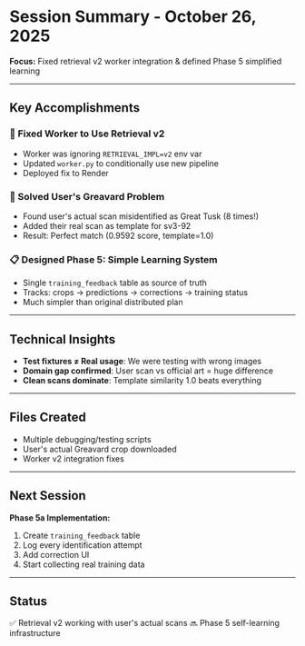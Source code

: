 # Session Summary - October 26, 2025

**Focus:** Fixed retrieval v2 worker integration & defined Phase 5 simplified learning

---

## Key Accomplishments

### 🔧 Fixed Worker to Use Retrieval v2
- Worker was ignoring `RETRIEVAL_IMPL=v2` env var
- Updated `worker.py` to conditionally use new pipeline
- Deployed fix to Render

### 🎯 Solved User's Greavard Problem
- Found user's actual scan misidentified as Great Tusk (8 times!)
- Added their real scan as template for sv3-92
- Result: Perfect match (0.9592 score, template=1.0)

### 📋 Designed Phase 5: Simple Learning System
- Single `training_feedback` table as source of truth
- Tracks: crops → predictions → corrections → training status
- Much simpler than original distributed plan

---

## Technical Insights

- **Test fixtures ≠ Real usage**: We were testing with wrong images
- **Domain gap confirmed**: User scan vs official art = huge difference
- **Clean scans dominate**: Template similarity 1.0 beats everything

---

## Files Created
- Multiple debugging/testing scripts
- User's actual Greavard crop downloaded
- Worker v2 integration fixes

---

## Next Session

**Phase 5a Implementation:**
1. Create `training_feedback` table
2. Log every identification attempt
3. Add correction UI
4. Start collecting real training data

---

## Status
✅ Retrieval v2 working with user's actual scans
🔜 Phase 5 self-learning infrastructure
